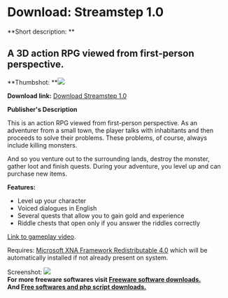 # Download: Streamstep 1.0

**Short description: **

## A 3D action RPG viewed from first-person perspective.

  
**Thumbshot: **![](http://www.freewarefiles.com/screenshot/streamstep_md.jpg)   
  
**Download link:** [Download Streamstep 1.0](http://freesoftwares.boysofts.com/Streamstep_program_75342.html)  
  

**Publisher's Description**  
  

This is an action RPG viewed from first-person perspective. As an adventurer
from a small town, the player talks with inhabitants and then proceeds to
solve their problems. These problems, of course, always include killing
monsters.

And so you venture out to the surrounding lands, destroy the monster, gather
loot and finish quests. During your adventure, you level up and can purchase
new items.

**Features:**

  * Level up your character 
  * Voiced dialogues in English 
  * Several quests that allow you to gain gold and experience 
  * Riddle chests that open only if you answer the riddles correctly 

[Link to gameplay video](http://www.youtube.com/watch?v=gpSii-efCmc).

Requires: [Microsoft XNA Framework Redistributable
4.0](http://www.microsoft.com/download/en/details.aspx?id=20914) which will be
automatically installed if not already present on system.

  
  
Screenshot: ![](http://www.freewarefiles.com/screenshot/streamstep.jpg)  
**For more freeware softwares visit [Freeware software downloads.](http://freesoftwares.boysofts.com/)**   
**And [Free softwares and php script downloads.](http://www.boysofts.com/)**

